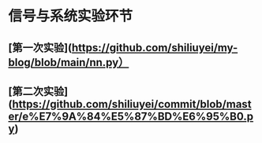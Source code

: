 # 信号与系统实验环节
## [第一次实验](https://github.com/shiliuyei/my-blog/blob/main/nn.py）
## [第二次实验] (https://github.com/shiliuyei/commit/blob/master/e%E7%9A%84%E5%87%BD%E6%95%B0.py)
